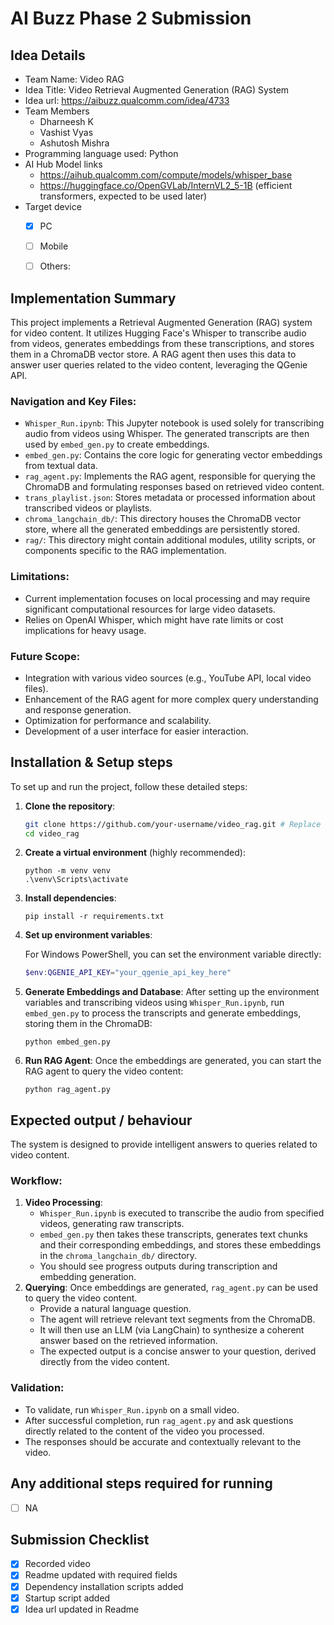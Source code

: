 # AI Buzz Phase 2 Submission

## Idea Details
- Team Name: Video RAG
- Idea Title: Video Retrieval Augmented Generation (RAG) System
- Idea url: https://aibuzz.qualcomm.com/idea/4733
- Team Members
  - Dharneesh K
  - Vashist Vyas
  - Ashutosh Mishra
- Programming language used: Python
- AI Hub Model links
  - https://aihub.qualcomm.com/compute/models/whisper_base
  - https://huggingface.co/OpenGVLab/InternVL2_5-1B (efficient transformers, expected to be used later)
- Target device
  - [x] PC
  - [ ] Mobile
  - [ ] Others: <!-- Specify the device --> 


## Implementation Summary
This project implements a Retrieval Augmented Generation (RAG) system for video content. It utilizes Hugging Face's Whisper to transcribe audio from videos, generates embeddings from these transcriptions, and stores them in a ChromaDB vector store. A RAG agent then uses this data to answer user queries related to the video content, leveraging the QGenie API.

### Navigation and Key Files:
-   `Whisper_Run.ipynb`: This Jupyter notebook is used solely for transcribing audio from videos using Whisper. The generated transcripts are then used by `embed_gen.py` to create embeddings.
-   `embed_gen.py`: Contains the core logic for generating vector embeddings from textual data.
-   `rag_agent.py`: Implements the RAG agent, responsible for querying the ChromaDB and formulating responses based on retrieved video content.
-   `trans_playlist.json`: Stores metadata or processed information about transcribed videos or playlists.
-   `chroma_langchain_db/`: This directory houses the ChromaDB vector store, where all the generated embeddings are persistently stored.
-   `rag/`: This directory might contain additional modules, utility scripts, or components specific to the RAG implementation.

### Limitations:
-   Current implementation focuses on local processing and may require significant computational resources for large video datasets.
-   Relies on OpenAI Whisper, which might have rate limits or cost implications for heavy usage.

### Future Scope:
-   Integration with various video sources (e.g., YouTube API, local video files).
-   Enhancement of the RAG agent for more complex query understanding and response generation.
-   Optimization for performance and scalability.
-   Development of a user interface for easier interaction.

## Installation & Setup steps
To set up and run the project, follow these detailed steps:

1.  **Clone the repository**:
    ```bash
    git clone https://github.com/your-username/video_rag.git # Replace with actual repo URL
    cd video_rag
    ```

2.  **Create a virtual environment** (highly recommended):
    ```
    python -m venv venv
    .\venv\Scripts\activate
    ```

3.  **Install dependencies**:
    ```
    pip install -r requirements.txt
    ```

4.  **Set up environment variables**:

    For Windows PowerShell, you can set the environment variable directly:
    ```powershell
    $env:QGENIE_API_KEY="your_qgenie_api_key_here"
    ```

5.  **Generate Embeddings and Database**:
    After setting up the environment variables and transcribing videos using `Whisper_Run.ipynb`, run `embed_gen.py` to process the transcripts and generate embeddings, storing them in the ChromaDB:
    ```
    python embed_gen.py
    ```

6.  **Run RAG Agent**:
    Once the embeddings are generated, you can start the RAG agent to query the video content:
    ```
    python rag_agent.py
    ```

## Expected output / behaviour
The system is designed to provide intelligent answers to queries related to video content.

### Workflow:
1.  **Video Processing**:
    -   `Whisper_Run.ipynb` is executed to transcribe the audio from specified videos, generating raw transcripts.
    -   `embed_gen.py` then takes these transcripts, generates text chunks and their corresponding embeddings, and stores these embeddings in the `chroma_langchain_db/` directory.
    -   You should see progress outputs during transcription and embedding generation.
2.  **Querying**: Once embeddings are generated, `rag_agent.py` can be used to query the video content.
    -   Provide a natural language question.
    -   The agent will retrieve relevant text segments from the ChromaDB.
    -   It will then use an LLM (via LangChain) to synthesize a coherent answer based on the retrieved information.
    -   The expected output is a concise answer to your question, derived directly from the video content.

### Validation:
-   To validate, run `Whisper_Run.ipynb` on a small video.
-   After successful completion, run `rag_agent.py` and ask questions directly related to the content of the video you processed.
-   The responses should be accurate and contextually relevant to the video.

## Any additional steps required for running
- [ ] NA
<!-- 
Mention any additional requirements here. If not, leave the NA.
-->

## Submission Checklist
- [x] Recorded video
- [x] Readme updated with required fields
- [x] Dependency installation scripts added
- [x] Startup script added
- [x] Idea url updated in Readme
